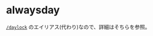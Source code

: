 # alwaysday

[`/daylock`](/docs/minecraft/reference/command-bedrock/daylock) のエイリアス(代わり)なので、詳細はそちらを参照。
